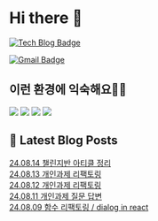 # Hi there 👋

[![Tech Blog Badge](http://img.shields.io/badge/tistory-black?style=flat-square&logo=Tistory&link=https://codingpracticenote.tistory.com/)](https://codingpracticenote.tistory.com/)
	
[![Gmail Badge](https://img.shields.io/badge/Gmail-d14836?style=flat-square&logo=Gmail&logoColor=white&link=mailto:tkdrnr1215@gmail.com)](mailto:tkdrnr1215@gmail.com)

## 이런 환경에 익숙해요✍🏼

<img src="https://img.shields.io/badge/CSS3-1572B6?style=flat-square&logo=CSS3&logoColor=white"/> </t>
<img src="https://img.shields.io/badge/HTML5-E34F26?style=flat-square&logo=HTML5&logoColor=white"/> 
<img src="https://img.shields.io/badge/JavaScript-F7DF1E?style=flat-square&logo=JavaScript&logoColor=white"/>
<img src="https://img.shields.io/badge/TypeScript-3178C6?style=flat-square&logo=TypeScript&logoColor=white"/>

## 📕 Latest Blog Posts

<a href=https://codingpracticenote.tistory.com/295>24.08.14 챌린지반 아티클 정리</a></br><a href=https://codingpracticenote.tistory.com/294>24.08.13 개인과제 리팩토링</a></br><a href=https://codingpracticenote.tistory.com/293>24.08.12 개인과제 리팩토링</a></br><a href=https://codingpracticenote.tistory.com/292>24.08.11 개인과제 질문 답변</a></br><a href=https://codingpracticenote.tistory.com/291>24.08.09 함수 리팩토링 / dialog in react</a></br>